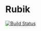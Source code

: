 # Rubik

[![Build Status](https://github.com/minhcly95/Rubik.jl/actions/workflows/CI.yml/badge.svg?branch=master)](https://github.com/minhcly95/Rubik.jl/actions/workflows/CI.yml?query=branch%3Amaster)
